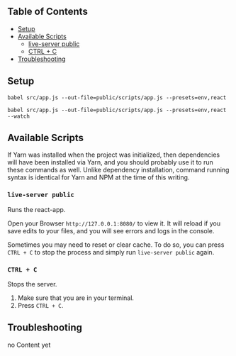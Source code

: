 ## Table of Contents

* [Setup](#setup)
* [Available Scripts](#available-scripts)
  * [live-server public](#live-server-public)
  * [CTRL + C](#CTRL+C)
* [Troubleshooting](#troubleshooting)

## Setup

`babel src/app.js --out-file=public/scripts/app.js --presets=env,react`

`babel src/app.js --out-file=public/scripts/app.js --presets=env,react --watch`

## Available Scripts

If Yarn was installed when the project was initialized, then dependencies will have been installed via Yarn, and you should probably use it to run these commands as well. Unlike dependency installation, command running syntax is identical for Yarn and NPM at the time of this writing.

### `live-server public`

Runs the react-app.

Open your Browser `http://127.0.0.1:8080/` to view it. It will reload if you save edits to your files, and you will see errors and logs in the console.

Sometimes you may need to reset or clear cache. To do so, you can press `CTRL + C` to stop the process and simply run `live-server public` again.

### `CTRL + C`

Stops the server.

1. Make sure that you are in your terminal.
2. Press `CTRL + C`.

## Troubleshooting

no Content yet
